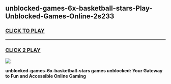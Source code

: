 
## unblocked-games-6x-basketball-stars-Play-Unblocked-Games-Online-2s233
<h3>
<a href="https://premium76.site?title=unblocked-games-6x-basketball-stars&ref=25A">CLICK TO PLAY</a></h3>
<hr>

<h3>
<a href="https://premium76.site?title=unblocked-games-6x-basketball-stars&ref=25A">CLICK 2 PLAY</a>
  
</h3>

<a href="https://premium76.site?title=unblocked-games-6x-basketball-stars&ref=25A"><img src="https://clearcache.store/games.png"></a>


**unblocked-games-6x-basketball-stars games unblocked: Your Gateway to Fun and Accessible Online Gaming**
